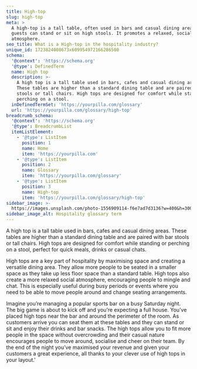 ```yaml
---
title: High-top
slug: high-top
meta: >
  A high-top is a tall table, often used in bars and casual dining areas, where
  guests can stand or sit on high stools. It promotes a relaxed, social
  atmosphere.
seo_title: What is a High-top in the hospitality industry?
unique_id: 1723824008673x609954972166286500
schema:
  '@context': 'https://schema.org'
  '@type': DefinedTerm
  name: High top
  description: >-
    A high top is a tall table used in bars, cafes and casual dining areas.
    These tables are higher than a standard dining table and are paired with bar
    stools or tall chairs. High tops are designed for comfort while standing or
    perching on a stool.
  inDefinedTermSet: 'https://yourpilla.com/glossary'
  url: 'https://yourpilla.com/glossary/high-top'
breadcrumb_schema:
  '@context': 'https://schema.org'
  '@type': BreadcrumbList
  itemListElement:
    - '@type': ListItem
      position: 1
      name: Home
      item: 'https://yourpilla.com'
    - '@type': ListItem
      position: 2
      name: Glossary
      item: 'https://yourpilla.com/glossary'
    - '@type': ListItem
      position: 3
      name: High-top
      item: 'https://yourpilla.com/glossary/high-top'
sidebar_image: >-
  https://images.unsplash.com/photo-1556909114-f6e7ad7d3136?w=400&h=300&fit=crop&auto=format
sidebar_image_alt: Hospitality glossary term
---
```

A high top is a tall table used in bars, cafes and casual dining areas. These tables are higher than a standard dining table and are paired with bar stools or tall chairs. High tops are designed for comfort while standing or perching on a stool, perfect for quick meals, drinks or casual chats.

High tops are a key part of hospitality by maximising space and creating a versatile dining area. They allow more people to be seated in a smaller space as they take up less floor space than a standard table. High tops also create a more relaxed social atmosphere, encouraging people to mingle and chat. This is especially useful during busy periods or events where you need to be able to move people around and change seating arrangements.

Imagine you’re managing a popular sports bar on a busy Saturday night. The big game is about to kick off and you’re expecting a full house. You’ve placed high tops near the bar and around the perimeter of the room. As customers arrive you can seat them at these tables and they can stand or sit and enjoy their drinks and bar snacks. The high tops allow you to fit more people in the space without overcrowding and their casual nature encourages people to move around, socialise and cheer on their team. By the end of the night you’ve maximised your revenue and given your customers a great experience, all thanks to your clever use of high tops in your layout.'
